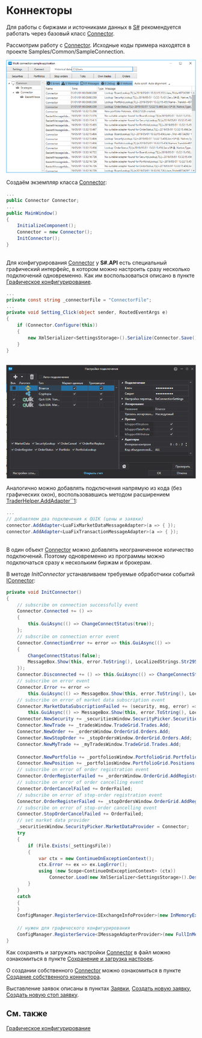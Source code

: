 # Коннекторы

Для работы с биржами и источниками данных в [S\#](StockSharpAbout.md) рекомендуется работать через базовый класс [Connector](../api/StockSharp.Algo.Connector.html). 

Рассмотрим работу с [Connector](../api/StockSharp.Algo.Connector.html). Исходные коды примера находятся в проекте Samples\/Common\/SampleConnection.

![multiconnection main](../images/multiconnection_main.png)

Создаём экземпляр класса [Connector](../api/StockSharp.Algo.Connector.html):

```cs
...
public Connector Connector;
...
public MainWindow()
{
	InitializeComponent();
	Connector = new Connector();
	InitConnector();
}
		
```

Для конфигурирования [Connector](../api/StockSharp.Algo.Connector.html) у **S\#.API** есть специальный графический интерфейс, в котором можно настроить сразу несколько подключений одновременно. Как им воспользоваться описано в пункте [Графическое конфигурирование](API_ConnectorsUIConfiguration.md). 

```cs
...
private const string _connectorFile = "ConnectorFile";
...
private void Setting_Click(object sender, RoutedEventArgs e)
{
	if (Connector.Configure(this))
	{
		new XmlSerializer<SettingsStorage>().Serialize(Connector.Save(), _connectorFile);
	}
}
	  				
```

![API GUI ConnectorWindow](../images/API_GUI_ConnectorWindow.png)

Аналогично можно добавлять подключения напрямую из кода (без графических окон), воспользовавшись методом расширением [TraderHelper.AddAdapter\`\`1](../api/StockSharp.Algo.TraderHelper.AddAdapter``1.html):

```cs
...
// добавляем два подключения к QUIK (цены и заявки)
connector.AddAdapter<LuaFixMarketDataMessageAdapter>(a => { });
connector.AddAdapter<LuaFixTransactionMessageAdapter>(a => { });
	  				
```

В один объект [Connector](../api/StockSharp.Algo.Connector.html) можно добавлять неограниченное количество подключений. Поэтому одновременно из программы можно подключаться сразу к нескольким биржам и брокерам.

В методе *InitConnector* устанавливаем требуемые обработчики событий [IConnector](../api/StockSharp.BusinessEntities.IConnector.html):

```cs
private void InitConnector()
{
	// subscribe on connection successfully event
	Connector.Connected += () =>
	{
		this.GuiAsync(() => ChangeConnectStatus(true));
	};
	// subscribe on connection error event
	Connector.ConnectionError += error => this.GuiAsync(() =>
	{
		ChangeConnectStatus(false);
		MessageBox.Show(this, error.ToString(), LocalizedStrings.Str2959);
	});
	Connector.Disconnected += () => this.GuiAsync(() => ChangeConnectStatus(false));
	// subscribe on error event
	Connector.Error += error =>
		this.GuiAsync(() => MessageBox.Show(this, error.ToString(), LocalizedStrings.Str2955));
	// subscribe on error of market data subscription event
	Connector.MarketDataSubscriptionFailed += (security, msg, error) =>
		this.GuiAsync(() => MessageBox.Show(this, error.ToString(), LocalizedStrings.Str2956Params.Put(msg.DataType, security)))
	Connector.NewSecurity += _securitiesWindow.SecurityPicker.Securities.Add;
	Connector.NewTrade += _tradesWindow.TradeGrid.Trades.Add;
	Connector.NewOrder += _ordersWindow.OrderGrid.Orders.Add;
	Connector.NewStopOrder += _stopOrdersWindow.OrderGrid.Orders.Add;
	Connector.NewMyTrade += _myTradesWindow.TradeGrid.Trades.Add;
	
	Connector.NewPortfolio += _portfoliosWindow.PortfolioGrid.Portfolios.Add;
	Connector.NewPosition += _portfoliosWindow.PortfolioGrid.Positions.Add;
	// subscribe on error of order registration event
	Connector.OrderRegisterFailed += _ordersWindow.OrderGrid.AddRegistrationFail;
	// subscribe on error of order cancelling event
	Connector.OrderCancelFailed += OrderFailed;
	// subscribe on error of stop-order registration event
	Connector.OrderRegisterFailed += _stopOrdersWindow.OrderGrid.AddRegistrationFail;
	// subscribe on error of stop-order cancelling event
	Connector.StopOrderCancelFailed += OrderFailed;
	// set market data provider
	_securitiesWindow.SecurityPicker.MarketDataProvider = Connector;
	try
	{
		if (File.Exists(_settingsFile))
		{
			var ctx = new ContinueOnExceptionContext();
			ctx.Error += ex => ex.LogError();
			using (new Scope<ContinueOnExceptionContext> (ctx))
				Connector.Load(new XmlSerializer<SettingsStorage>().Deserialize(_settingsFile));
		}
	}
	catch
	{
	}
	ConfigManager.RegisterService<IExchangeInfoProvider>(new InMemoryExchangeInfoProvider());
	
	// нужен для графического конфигурирования
	ConfigManager.RegisterService<IMessageAdapterProvider>(new FullInMemoryMessageAdapterProvider(Connector.Adapter.InnerAdapters));
}
```

Как сохранять и загружать настройки [Connector](../api/StockSharp.Algo.Connector.html) в файл можно ознакомиться в пункте [Сохранение и загрузка настроек](API_Connectors_SaveConnectorSettings.md).

О создании собственного [Connector](../api/StockSharp.Algo.Connector.html) можно ознакомиться в пункте [Создание собственного коннектора](ConnectorCreating.md).

Выставление заявок описаны в пунктах [Заявки](Orders.md), [Создать новую заявку](CreateNewOrder.md), [Создать новую стоп заявку](API_StopOrders.md). 

## См. также

[Графическое конфигурирование](API_ConnectorsUIConfiguration.md)
